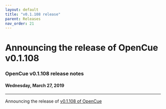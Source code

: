 ```yaml
---
layout: default
title: "v0.1.108 release"
parent: Releases
nav_order: 21
---
```


# Announcing the release of OpenCue v0.1.108

### OpenCue v0.1.108 release notes

#### Wednesday, March 27, 2019

---

Announcing the release of [v0.1.108 of OpenCue](https://github.com/AcademySoftwareFoundation/OpenCue/releases/tag/v0.1.108)
